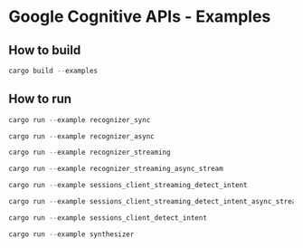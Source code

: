 # Google Cognitive APIs - Examples

## How to build

```rust
cargo build --examples
```

## How to run

```rust
cargo run --example recognizer_sync
```

```rust
cargo run --example recognizer_async
```

```rust
cargo run --example recognizer_streaming
```

```rust
cargo run --example recognizer_streaming_async_stream
```

```rust
cargo run --example sessions_client_streaming_detect_intent
```

```rust
cargo run --example sessions_client_streaming_detect_intent_async_stream
```

```rust
cargo run --example sessions_client_detect_intent
```

```rust
cargo run --example synthesizer
```